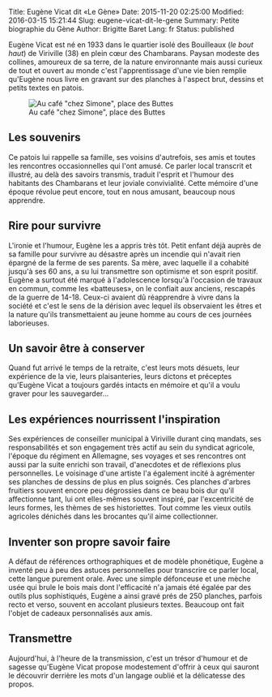 Title: Eugène Vicat dit «Le Gène»
Date: 2015-11-20 02:25:00
Modified: 2016-03-15 15:21:44
Slug: eugene-vicat-dit-le-gene
Summary: Petite biographie du Gène
Author: Brigitte Baret
Lang: fr
Status: published

Eugène Vicat est né en 1933 dans le quartier isolé des Bouilleaux (*le bout haut*) de Viriville (38) en plein cœur des Chambarans.
Paysan modeste des collines, amoureux de sa terre, de la nature environnante mais aussi curieux de tout et ouvert au monde c'est l'apprentissage d'une vie bien remplie qu'Eugène nous livre en gravant sur des planches à l'aspect brut, dessins et petits textes en patois.



<figure class="image-block" style="float: center;">
  <img alt="Au café &quot;chez Simone&quot;, place des Buttes" src="{static}/images/eugene_20140501.jpg">
  <figcaption style="max-width: 576px">Au café &quot;chez Simone&quot;, place des Buttes</figcaption>
</figure>


## Les souvenirs
Ce patois lui rappelle sa famille, ses voisins d'autrefois, ses amis et toutes les rencontres occasionnelles qui l'ont amusé. Ce parler local transcrit et illustré, au delà des savoirs transmis, traduit l'esprit et l'humour des habitants des Chambarans et leur joviale convivialité. Cette mémoire d'une époque révolue peut encore, tout en nous amusant, beaucoup nous apprendre.

## Rire pour survivre
L'ironie et l'humour, Eugène les a appris très tôt. Petit enfant déjà auprès de sa famille pour survivre au désastre après un incendie qui n'avait rien épargné de la ferme de ses parents. Sa mère, avec laquelle il a cohabité jusqu'à ses 60 ans, a su lui transmettre son optimisme et son esprit positif. Eugène a surtout été marqué à l'adolescence lorsqu'à l'occasion de travaux en commun, comme les «batteuses», on le confiait aux anciens, rescapés de la guerre de 14-18. Ceux-ci avaient dû réapprendre à vivre dans la société et c'est le sens de la dérision avec lequel ils observaient les êtres et la nature qu'ils transmettaient au jeune homme au cours de ces journées laborieuses.


## Un savoir être à conserver
Quand fut arrivé le temps de la retraite, c'est leurs mots désuets, leur expérience de la vie, leurs plaisanteries, leurs dictons et préceptes qu'Eugène Vicat a toujours gardés intacts en mémoire et qu'il a voulu graver pour les sauvegarder...


## Les expériences nourrissent l'inspiration
Ses expériences de conseiller municipal à Viriville durant cinq mandats, ses responsabilités et son engagement très actif au sein du syndicat agricole, l'époque du régiment en Allemagne, ses voyages et ses rencontres ont aussi par la suite enrichi son travail, d'anecdotes et de réflexions plus personnelles. Le voisinage d'une artiste l'a également incité à  agrémenter ses planches de dessins de plus en plus soignés. Ces planches d'arbres fruitiers souvent encore peu dégrossies dans ce beau bois dur qu'il affectionne tant, lui ont elles-mêmes souvent inspiré, par l'excentricité de leurs formes, les thèmes de ses historiettes. Tout comme les vieux outils agricoles dénichés dans les brocantes qu'il aime collectionner.


## Inventer son propre savoir faire
A défaut de références orthographiques et de modèle phonétique, Eugène a inventé peu à peu des astuces personnelles pour transcrire ce parler local, cette langue purement orale.
Avec une simple défonceuse et une mèche usée qui brule le bois mais dont l'efficacité n'a jamais été égalée par des outils plus sophistiqués, Eugène a ainsi gravé prés de 250 planches, parfois recto et verso, souvent en accolant plusieurs textes. Beaucoup ont fait l'objet de cadeaux personnalisés aux amis.


## Transmettre
Aujourd'hui, à l'heure de la transmission, c'est un trésor d'humour et de sagesse qu'Eugène Vicat propose modestement d'offrir à ceux qui sauront le découvrir derrière les mots d'un langage oublié et la délicatesse des propos.


